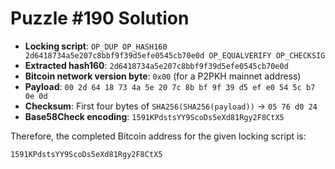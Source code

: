 # Puzzle #190 Solution

- **Locking script**: `OP_DUP OP_HASH160 2d6418734a5e207c8bbf9f39d5efe0545cb70e0d OP_EQUALVERIFY OP_CHECKSIG`
- **Extracted hash160**: `2d6418734a5e207c8bbf9f39d5efe0545cb70e0d`
- **Bitcoin network version byte**: `0x00` (for a P2PKH mainnet address)
- **Payload**: `00 2d 64 18 73 4a 5e 20 7c 8b bf 9f 39 d5 ef e0 54 5c b7 0e 0d`
- **Checksum**: First four bytes of `SHA256(SHA256(payload))` → `05 76 d0 24`
- **Base58Check encoding**: `1591KPdstsYY9ScoDs5eXd81Rgy2F8CtX5`

Therefore, the completed Bitcoin address for the given locking script is:

```
1591KPdstsYY9ScoDs5eXd81Rgy2F8CtX5
```
